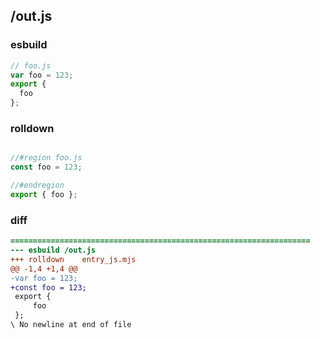## /out.js
### esbuild
```js
// foo.js
var foo = 123;
export {
  foo
};
```
### rolldown
```js

//#region foo.js
const foo = 123;

//#endregion
export { foo };

```
### diff
```diff
===================================================================
--- esbuild	/out.js
+++ rolldown	entry_js.mjs
@@ -1,4 +1,4 @@
-var foo = 123;
+const foo = 123;
 export {
     foo
 };
\ No newline at end of file

```
